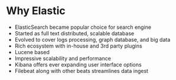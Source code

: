 # Why Elastic #

* ElasticSearch became popular choice for search engine
* Started as full text distributed, scalable database
* Evolved to cover logs processing, graph database, and big data
* Rich ecosystem with in-house and 3rd party plugins
* Lucene based
* Impressive scalability and performance
* Kibana offers ever expanding user interface options
* Filebeat along with other beats streamlines data ingest